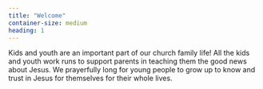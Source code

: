 ```yaml
---
title: "Welcome"
container-size: medium
heading: 1
---
```


Kids and youth are an important part of our church family life! All the kids and youth work runs to support parents in teaching them the good news about Jesus. We prayerfully long for young people to grow up to know and trust in Jesus for themselves for their whole lives.

